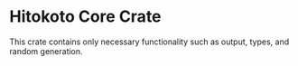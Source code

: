 # Hitokoto Core Crate

This crate contains only necessary functionality such as output, types, and random generation.
